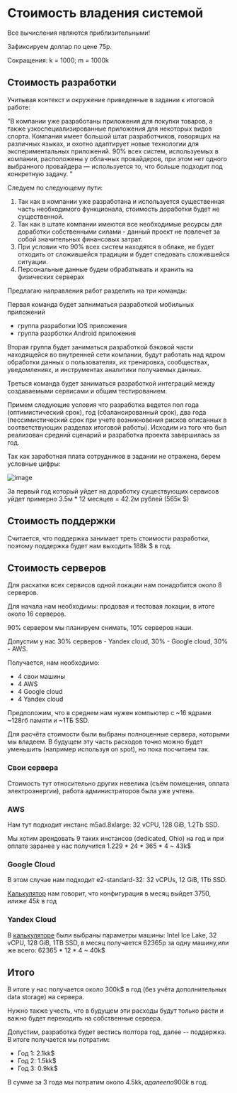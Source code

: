 # Стоимость владения системой

Все вычисления являются приблизительными! 

Зафиксируем доллар по цене 75р.

Сокращения: k = 1000; m = 1000k

## Стоимость разработки

Учитывая контекст и окружение приведенные в задании к итоговой работе:

"В компании уже разработаны приложения для покупки товаров, а также узкоспециализированные приложения для некоторых видов спорта. Компания имеет большой штат разработчиков, говорящих на различных языках, и охотно адаптирует новые технологии для экспериментальных приложений. 90% всех систем, используемых в компании, расположены у облачных провайдеров, при этом нет одного выбранного провайдера — используется то, что больше подходит под конкретную задачу. "

Следуем по следующему пути:
1. Так как в компании уже разработана и используется существенная часть необходимого функционала, стоимость доработки будет не существенной.
2. Так как в штате компании имеются все необходимые ресурсы для доработки собственными силами - данный проект не повлечет за собой значительных финансовых затрат.
3. При условии что 90% всех систем находятся в облаке, не будет отходить от сложившейся традиции и будет следовать сложившейся ситуации.
4. Персональные данные будем обрабатывать и хранить на физических серверах

Предлагаю направления работ разделить на три команды:

Первая команда будет запниматься разработкой мобильных приложений
  * группа разработки IOS приложения
  * группа разрботки Android приложения

Вторая группа будет заниматься разработкой бэковой части находящейся во внутренней сети компании, будут работать над ядром обработки данных о пользователях, их тренировка, сообществах, уведомлениях, и инструментах аналитики получаемых данных.

Треться команда будет заниматься разработкой интеграций между создаваемыми сервисами и общим тестированием.

Примем следующие условия что разработка ведется пол года (оптимистический срок), год (сбалансированный срок), два года (пессимистический срок при учете возникновения рисков описанных в соответствующих разделах итоговой работы). Исходим из того что был реализован средний сценарий и разработка проекта завершилась за год.

Так как заработная плата сотрудников в задании не отражена, берем условные цифры:

![image](https://user-images.githubusercontent.com/124265597/222971943-c70dd5fc-d302-4c40-b91b-d7317b5b2cca.png)

За первый год который уйдет на доработку существующих сервисов уйдет примерно 3.5м * 12 месяцев = 42.2м рублей (565к $)
  

## Стоимость поддержки

Считается, что поддержка занимает треть стоимости разработки, поэтому поддержка будет нам выходить 188k $ в год.

## Стоимость серверов


Для раскатки всех сервисов одной локации нам понадобится около 8 серверов.

Для начала нам необходимы: продовая и тестовая локации, в итоге около 16 серверов.

90% сервером мы планируем снимать, 10% серверов наши.

Допустим у нас 30% серверов - Yandex cloud, 30% - Google cloud, 30% - AWS.

Получается, нам необходимо:

* 4 свои машины
* 4 AWS
* 4 Google cloud
* 4 Yandex cloud

Предположим, что в среднем нам нужен компьютер с ~16 ядрами ~128гб памяти и ~1ТБ SSD.

Для расчёта стоимости были выбраны полноценные сервера, которыми мы владеем. В будущем эту часть расходов точно можно будет уменьшить (например используя on spot), но пока посчитаем так.

### Свои сервера

Стоимость тут относительно других невелика (съём помещения, оплата электроэнергии), работа администраторов была уже учтена.


### AWS

Нам тут подходит инстанс m5ad.8xlarge: 32 vCPU, 128 GiB, 1.2Tb SSD.

Мы хотим арендовать 9 таких инстансов (dedicated, Ohio) на год и при оплате заранее у нас получится 1.229 * 24 * 365 * 4 ~ 43k$


### Google Cloud

В этом случае нам подходит e2-standard-32: 32 vCPUs, 12 GiB, 1Tb SSD.

[Калькулятор](https://cloud.google.com/products/calculator) нам говорит, что конфигурация в месяц выйдет 3750$, или же ~ 45k$ в год

### Yandex Cloud

В [калькуляторе](https://cloud.yandex.ru/services/compute) были выбраны параметры машины: Intel Ice Lake, 32 vCPU, 128 GiB, 1TB SSD, в месяц получается 62365р за одну машину,или же всего: 62365 * 12 * 4 ~ 40k$


## Итого

В итоге у нас получается около 300k$ в год (без учёта дополнительных data storage) на сервера.

Нужно также учесть, что в будущем эти расходы будут только расти и важно будет переходить на собственные сервера.


Допустим, разработка будет вестись полтора год, далее -- поддержка.
В итоге получается мы потратим:
* Год 1: 2.1kk$
* Год 2: 1.5kk$
* Год 3: 0.9kk$

В сумме за 3 года мы потратим около 4.5kk$, а далее по 900k$ в год.
